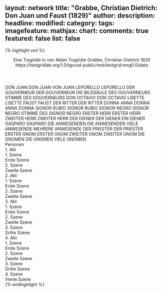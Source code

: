 layout: network
title: "Grabbe, Christian Dietrich: Don Juan und Faust (1829)"
author:
description:
headline:
modified:
category:
tags:
imagefeature:
mathjax:
chart:
comments: true
featured: false
list: false
---
{% highlight xml %}
<?xml-model href="https://raw.githubusercontent.com/DLiNa/project/master/rules/lina.rnc"?><?xml-model href="https://raw.githubusercontent.com/DLiNa/project/master/rules/lina.sch"?>
<play xmlns="http://lina.digital">
  <header>
    <title>Don Juan und Faust</title>
    <subtitle>Eine Tragödie in vier Akten</subtitle>
    <genretitle>Tragödie</genretitle>
    <author>Grabbe, Christian Dietrich</author>
    <date type="print" when="1829"/>
    <date type="premiere" when="1829"/>
    <date type="written" when="1829">1829</date>
    <source>https://textgridlab.org/1.0/tgcrud-public/rest/textgrid:nmg0.0/data</source>
  </header>
  <personae>
    <character>
      <name>DON JUAN</name>
      <alias xml:id="don_juan">
        <name>DON JUAN</name>
      </alias>
      <alias xml:id="von_juan">
        <name>VON JUAN</name>
      </alias>
    </character>
    <character>
      <name>LEPORELLO</name>
      <alias xml:id="leporello">
        <name>LEPORELLO</name>
      </alias>
    </character>
    <character>
      <name>DER GOUVERNEUR</name>
      <alias xml:id="der_gouverneur">
        <name>DER GOUVERNEUR</name>
      </alias>
      <alias xml:id="die_bildsäule_des_gouverneurs">
        <name>DIE BILDSÄULE DES GOUVERNEURS</name>
      </alias>
      <alias xml:id="stimme_des_gouverneurs">
        <name>STIMME DES GOUVERNEURS</name>
      </alias>
    </character>
    <character>
      <name>DON OCTAVIO</name>
      <alias xml:id="don_octavio">
        <name>DON OCTAVIO</name>
      </alias>
    </character>
    <character>
      <name>LISETTE</name>
      <alias xml:id="lisette">
        <name>LISETTE</name>
      </alias>
    </character>
    <character>
      <name>FAUST</name>
      <alias xml:id="faust">
        <name>FAUST</name>
      </alias>
    </character>
    <character>
      <name>DER RITTER</name>
      <alias xml:id="der_ritter">
        <name>DER RITTER</name>
      </alias>
    </character>
    <character>
      <name>DONNA ANNA</name>
      <alias xml:id="donna_anna">
        <name>DONNA ANNA</name>
      </alias>
      <alias xml:id="donna">
        <name>DONNA</name>
      </alias>
    </character>
    <character>
      <name>SIGNOR RUBIO</name>
      <alias xml:id="signor_rubio">
        <name>SIGNOR RUBIO</name>
      </alias>
    </character>
    <character>
      <name>SIGNOR NEGRO</name>
      <alias xml:id="signor_negro">
        <name>SIGNOR NEGRO</name>
      </alias>
      <alias xml:id="stimme_des_signor_negro">
        <name>STIMME DES SIGNOR NEGRO</name>
      </alias>
    </character>
    <character>
      <name>ERSTER HERR</name>
      <alias xml:id="erster_herr">
        <name>ERSTER HERR</name>
      </alias>
    </character>
    <character>
      <name>ZWEITER HERR</name>
      <alias xml:id="zweiter_herr">
        <name>ZWEITER HERR</name>
      </alias>
    </character>
    <character>
      <name>DER DIENER</name>
      <alias xml:id="der_diener">
        <name>DER DIENER</name>
      </alias>
      <alias xml:id="ein_diener">
        <name>EIN DIENER</name>
      </alias>
    </character>
    <character>
      <name>GASPARO</name>
      <alias xml:id="gasparo">
        <name>GASPARO</name>
      </alias>
    </character>
    <character>
      <name>DIE ANWESENDEN</name>
      <alias xml:id="die_anwesenden">
        <name>DIE ANWESENDEN</name>
      </alias>
      <alias xml:id="viele_anwesende">
        <name>VIELE ANWESENDE</name>
      </alias>
      <alias xml:id="mehrere_anwesende">
        <name>MEHRERE ANWESENDE</name>
      </alias>
    </character>
    <character>
      <name>DER PRIESTER</name>
      <alias xml:id="der_priester">
        <name>DER PRIESTER</name>
      </alias>
    </character>
    <character>
      <name>ERSTER GNOM</name>
      <alias xml:id="erster_gnom">
        <name>ERSTER GNOM</name>
      </alias>
    </character>
    <character>
      <name>ZWEITER GNOM</name>
      <alias xml:id="zweiter_gnom">
        <name>ZWEITER GNOM</name>
      </alias>
    </character>
    <character>
      <name>DIE GNOMEN</name>
      <alias xml:id="die_gnomen">
        <name>DIE GNOMEN</name>
      </alias>
      <alias xml:id="viele_gnomen">
        <name>VIELE GNOMEN</name>
      </alias>
    </character>
  </personae>
  <text>
    <div>
      <head>Personen</head>
    </div>
    <div>
      <head>1. Akt</head>
      <div>
        <head>1. Szene</head>
        <div>
          <head>Erste Szene</head>
          <sp who="#don_juan">
            <amount n="56" unit="speech_acts"/>
            <amount n="1660" unit="words"/>
            <amount n="233" unit="lines"/>
            <amount n="8744" unit="chars"/>
          </sp>
          <sp who="#leporello">
            <amount n="42" unit="speech_acts"/>
            <amount n="1049" unit="words"/>
            <amount n="113" unit="lines"/>
            <amount n="5532" unit="chars"/>
          </sp>
          <sp who="#der_gouverneur">
            <amount n="14" unit="speech_acts"/>
            <amount n="318" unit="words"/>
            <amount n="48" unit="lines"/>
            <amount n="1847" unit="chars"/>
          </sp>
          <sp who="#don_octavio">
            <amount n="7" unit="speech_acts"/>
            <amount n="86" unit="words"/>
            <amount n="14" unit="lines"/>
            <amount n="441" unit="chars"/>
          </sp>
          <sp who="#lisette">
            <amount n="9" unit="speech_acts"/>
            <amount n="151" unit="words"/>
            <amount n="15" unit="lines"/>
            <amount n="720" unit="chars"/>
          </sp>
        </div>
      </div>
      <div>
        <head>2. Szene</head>
        <div>
          <head>Zweite Szene</head>
          <sp who="#faust">
            <amount n="22" unit="speech_acts"/>
            <amount n="2429" unit="words"/>
            <amount n="345" unit="lines"/>
            <amount n="12903" unit="chars"/>
          </sp>
          <sp who="#der_ritter">
            <amount n="22" unit="speech_acts"/>
            <amount n="729" unit="words"/>
            <amount n="111" unit="lines"/>
            <amount n="3967" unit="chars"/>
          </sp>
          <sp who="#der_gouverneur">
            <amount n="4" unit="speech_acts"/>
            <amount n="39" unit="words"/>
            <amount n="7" unit="lines"/>
            <amount n="192" unit="chars"/>
          </sp>
          <sp who="#don_octavio">
            <amount n="4" unit="speech_acts"/>
            <amount n="39" unit="words"/>
            <amount n="7" unit="lines"/>
            <amount n="194" unit="chars"/>
          </sp>
        </div>
      </div>
    </div>
    <div>
      <head>2. Akt</head>
      <div>
        <head>1. Szene</head>
        <div>
          <head>Erste Szene</head>
          <sp who="#leporello">
            <amount n="17" unit="speech_acts"/>
            <amount n="407" unit="words"/>
            <amount n="63" unit="lines"/>
            <amount n="2141" unit="chars"/>
          </sp>
          <sp who="#don_juan">
            <amount n="42" unit="speech_acts"/>
            <amount n="1271" unit="words"/>
            <amount n="194" unit="lines"/>
            <amount n="6779" unit="chars"/>
          </sp>
          <sp who="#donna_anna">
            <amount n="25" unit="speech_acts"/>
            <amount n="562" unit="words"/>
            <amount n="82" unit="lines"/>
            <amount n="2866" unit="chars"/>
          </sp>
          <sp who="#don_octavio">
            <amount n="12" unit="speech_acts"/>
            <amount n="218" unit="words"/>
            <amount n="35" unit="lines"/>
            <amount n="1139" unit="chars"/>
          </sp>
          <sp who="#der_ritter">
            <amount n="28" unit="speech_acts"/>
            <amount n="614" unit="words"/>
            <amount n="106" unit="lines"/>
            <amount n="3319" unit="chars"/>
          </sp>
          <sp who="#faust">
            <amount n="27" unit="speech_acts"/>
            <amount n="748" unit="words"/>
            <amount n="108" unit="lines"/>
            <amount n="3945" unit="chars"/>
          </sp>
        </div>
      </div>
      <div>
        <head>2. Szene</head>
        <div>
          <head>Zweite Szene</head>
          <sp who="#signor_rubio">
            <amount n="7" unit="speech_acts"/>
            <amount n="201" unit="words"/>
            <amount n="3" unit="lines"/>
            <amount n="1033" unit="chars"/>
          </sp>
          <sp who="#signor_negro">
            <amount n="16" unit="speech_acts"/>
            <amount n="419" unit="words"/>
            <amount n="42" unit="lines"/>
            <amount n="2227" unit="chars"/>
          </sp>
          <sp who="#don_juan">
            <amount n="23" unit="speech_acts"/>
            <amount n="381" unit="words"/>
            <amount n="60" unit="lines"/>
            <amount n="1933" unit="chars"/>
          </sp>
          <sp who="#leporello">
            <amount n="15" unit="speech_acts"/>
            <amount n="175" unit="words"/>
            <amount n="34" unit="lines"/>
            <amount n="938" unit="chars"/>
          </sp>
          <sp who="#der_gouverneur">
            <amount n="21" unit="speech_acts"/>
            <amount n="322" unit="words"/>
            <amount n="53" unit="lines"/>
            <amount n="1635" unit="chars"/>
          </sp>
          <sp who="#donna_anna">
            <amount n="7" unit="speech_acts"/>
            <amount n="70" unit="words"/>
            <amount n="17" unit="lines"/>
            <amount n="353" unit="chars"/>
          </sp>
          <sp who="#don_octavio">
            <amount n="8" unit="speech_acts"/>
            <amount n="73" unit="words"/>
            <amount n="14" unit="lines"/>
            <amount n="362" unit="chars"/>
          </sp>
          <sp who="#der_ritter">
            <amount n="9" unit="speech_acts"/>
            <amount n="464" unit="words"/>
            <amount n="65" unit="lines"/>
            <amount n="2448" unit="chars"/>
          </sp>
          <sp who="#faust">
            <amount n="10" unit="speech_acts"/>
            <amount n="278" unit="words"/>
            <amount n="44" unit="lines"/>
            <amount n="1499" unit="chars"/>
          </sp>
          <sp who="#erster_herr">
            <amount n="1" unit="speech_acts"/>
            <amount n="6" unit="words"/>
            <amount n="2" unit="lines"/>
            <amount n="41" unit="chars"/>
          </sp>
          <sp who="#zweiter_herr">
            <amount n="1" unit="speech_acts"/>
            <amount n="6" unit="words"/>
            <amount n="2" unit="lines"/>
            <amount n="29" unit="chars"/>
          </sp>
          <sp who="#der_diener">
            <amount n="1" unit="speech_acts"/>
            <amount n="13" unit="words"/>
            <amount n="2" unit="lines"/>
            <amount n="70" unit="chars"/>
          </sp>
          <sp who="#ein_diener">
            <amount n="1" unit="speech_acts"/>
            <amount n="9" unit="words"/>
            <amount n="2" unit="lines"/>
            <amount n="55" unit="chars"/>
          </sp>
          <sp who="#donna">
            <amount n="1" unit="speech_acts"/>
            <amount n="5" unit="words"/>
            <amount n="2" unit="lines"/>
            <amount n="31" unit="chars"/>
          </sp>
          <sp who="#stimme_des_gouverneurs #stimme_des_signor_negro">
            <amount n="1" unit="speech_acts"/>
            <amount n="11" unit="words"/>
            <amount n="2" unit="lines"/>
            <amount n="61" unit="chars"/>
          </sp>
          <sp who="#viele_anwesende">
            <amount n="2" unit="speech_acts"/>
            <amount n="20" unit="words"/>
            <amount n="3" unit="lines"/>
            <amount n="106" unit="chars"/>
          </sp>
          <sp who="#mehrere_anwesende">
            <amount n="1" unit="speech_acts"/>
            <amount n="23" unit="words"/>
            <amount n="3" unit="lines"/>
            <amount n="136" unit="chars"/>
          </sp>
          <sp who="#gasparo">
            <amount n="1" unit="speech_acts"/>
            <amount n="5" unit="words"/>
            <amount n="1" unit="lines"/>
            <amount n="23" unit="chars"/>
          </sp>
          <sp who="#die_anwesenden">
            <amount n="1" unit="speech_acts"/>
            <amount n="1" unit="words"/>
            <amount n="1" unit="lines"/>
            <amount n="12" unit="chars"/>
          </sp>
        </div>
      </div>
    </div>
    <div>
      <head>3. Akt</head>
      <div>
        <head>1. Szene</head>
        <div>
          <head>Erste Szene</head>
          <sp who="#der_gouverneur">
            <amount n="10" unit="speech_acts"/>
            <amount n="386" unit="words"/>
            <amount n="54" unit="lines"/>
            <amount n="1955" unit="chars"/>
          </sp>
          <sp who="#gasparo">
            <amount n="5" unit="speech_acts"/>
            <amount n="64" unit="words"/>
            <amount n="10" unit="lines"/>
            <amount n="305" unit="chars"/>
          </sp>
          <sp who="#don_juan">
            <amount n="10" unit="speech_acts"/>
            <amount n="425" unit="words"/>
            <amount n="60" unit="lines"/>
            <amount n="2242" unit="chars"/>
          </sp>
          <sp who="#leporello">
            <amount n="5" unit="speech_acts"/>
            <amount n="71" unit="words"/>
            <amount n="10" unit="lines"/>
            <amount n="360" unit="chars"/>
          </sp>
          <sp who="#der_priester">
            <amount n="3" unit="speech_acts"/>
            <amount n="31" unit="words"/>
            <amount n="5" unit="lines"/>
            <amount n="164" unit="chars"/>
          </sp>
        </div>
      </div>
      <div>
        <head>2. Szene</head>
        <div>
          <head>Zweite Szene</head>
          <sp who="#faust">
            <amount n="36" unit="speech_acts"/>
            <amount n="1423" unit="words"/>
            <amount n="204" unit="lines"/>
            <amount n="7528" unit="chars"/>
          </sp>
          <sp who="#der_ritter">
            <amount n="10" unit="speech_acts"/>
            <amount n="183" unit="words"/>
            <amount n="31" unit="lines"/>
            <amount n="978" unit="chars"/>
          </sp>
          <sp who="#donna_anna">
            <amount n="25" unit="speech_acts"/>
            <amount n="391" unit="words"/>
            <amount n="64" unit="lines"/>
            <amount n="1986" unit="chars"/>
          </sp>
        </div>
      </div>
      <div>
        <head>3. Szene</head>
        <div>
          <head>Dritte Szene</head>
          <sp who="#leporello">
            <amount n="11" unit="speech_acts"/>
            <amount n="363" unit="words"/>
            <amount n="48" unit="lines"/>
            <amount n="1801" unit="chars"/>
          </sp>
          <sp who="#don_juan">
            <amount n="14" unit="speech_acts"/>
            <amount n="457" unit="words"/>
            <amount n="70" unit="lines"/>
            <amount n="2528" unit="chars"/>
          </sp>
          <sp who="#faust">
            <amount n="8" unit="speech_acts"/>
            <amount n="176" unit="words"/>
            <amount n="27" unit="lines"/>
            <amount n="994" unit="chars"/>
          </sp>
        </div>
      </div>
    </div>
    <div>
      <head>4. Akt</head>
      <div>
        <head>1. Szene</head>
        <div>
          <head>Erste Szene</head>
          <sp who="#don_juan">
            <amount n="31" unit="speech_acts"/>
            <amount n="772" unit="words"/>
            <amount n="121" unit="lines"/>
            <amount n="4256" unit="chars"/>
          </sp>
          <sp who="#leporello">
            <amount n="30" unit="speech_acts"/>
            <amount n="477" unit="words"/>
            <amount n="82" unit="lines"/>
            <amount n="2450" unit="chars"/>
          </sp>
          <sp who="#die_bildsäule_des_gouverneurs">
            <amount n="1" unit="speech_acts"/>
            <amount n="1" unit="words"/>
            <amount n="1" unit="lines"/>
            <amount n="3" unit="chars"/>
          </sp>
        </div>
      </div>
      <div>
        <head>2. Szene</head>
        <div>
          <head>Zweite Szene</head>
          <sp who="#faust">
            <amount n="9" unit="speech_acts"/>
            <amount n="263" unit="words"/>
            <amount n="38" unit="lines"/>
            <amount n="1387" unit="chars"/>
          </sp>
          <sp who="#erster_gnom">
            <amount n="7" unit="speech_acts"/>
            <amount n="95" unit="words"/>
            <amount n="17" unit="lines"/>
            <amount n="503" unit="chars"/>
          </sp>
          <sp who="#zweiter_gnom">
            <amount n="2" unit="speech_acts"/>
            <amount n="10" unit="words"/>
            <amount n="3" unit="lines"/>
            <amount n="64" unit="chars"/>
          </sp>
          <sp who="#viele_gnomen">
            <amount n="1" unit="speech_acts"/>
            <amount n="32" unit="words"/>
            <amount n="4" unit="lines"/>
            <amount n="149" unit="chars"/>
          </sp>
          <sp who="#die_gnomen #erster_gnom #zweiter_gnom">
            <amount n="5" unit="speech_acts"/>
            <amount n="97" unit="words"/>
            <amount n="17" unit="lines"/>
            <amount n="526" unit="chars"/>
          </sp>
        </div>
      </div>
      <div>
        <head>3. Szene</head>
        <div>
          <head>Dritte Szene</head>
          <sp who="#faust">
            <amount n="23" unit="speech_acts"/>
            <amount n="1110" unit="words"/>
            <amount n="158" unit="lines"/>
            <amount n="5808" unit="chars"/>
          </sp>
          <sp who="#donna_anna">
            <amount n="13" unit="speech_acts"/>
            <amount n="213" unit="words"/>
            <amount n="37" unit="lines"/>
            <amount n="1086" unit="chars"/>
          </sp>
          <sp who="#der_ritter">
            <amount n="10" unit="speech_acts"/>
            <amount n="149" unit="words"/>
            <amount n="25" unit="lines"/>
            <amount n="699" unit="chars"/>
          </sp>
        </div>
      </div>
      <div>
        <head>4. Szene</head>
        <div>
          <head>Vierte Szene</head>
          <sp who="#der_ritter">
            <amount n="3" unit="speech_acts"/>
            <amount n="334" unit="words"/>
            <amount n="43" unit="lines"/>
            <amount n="1737" unit="chars"/>
          </sp>
          <sp who="#don_juan">
            <amount n="67" unit="speech_acts"/>
            <amount n="1503" unit="words"/>
            <amount n="243" unit="lines"/>
            <amount n="7882" unit="chars"/>
          </sp>
          <sp who="#leporello">
            <amount n="39" unit="speech_acts"/>
            <amount n="632" unit="words"/>
            <amount n="106" unit="lines"/>
            <amount n="3311" unit="chars"/>
          </sp>
          <sp who="#signor_negro">
            <amount n="3" unit="speech_acts"/>
            <amount n="46" unit="words"/>
            <amount n="6" unit="lines"/>
            <amount n="249" unit="chars"/>
          </sp>
          <sp who="#signor_rubio">
            <amount n="15" unit="speech_acts"/>
            <amount n="218" unit="words"/>
            <amount n="41" unit="lines"/>
            <amount n="1133" unit="chars"/>
          </sp>
          <sp who="#von_juan">
            <amount n="1" unit="speech_acts"/>
            <amount n="8" unit="words"/>
            <amount n="2" unit="lines"/>
            <amount n="39" unit="chars"/>
          </sp>
          <sp who="#faust">
            <amount n="5" unit="speech_acts"/>
            <amount n="181" unit="words"/>
            <amount n="28" unit="lines"/>
            <amount n="933" unit="chars"/>
          </sp>
          <sp who="#die_bildsäule_des_gouverneurs">
            <amount n="9" unit="speech_acts"/>
            <amount n="148" unit="words"/>
            <amount n="26" unit="lines"/>
            <amount n="846" unit="chars"/>
          </sp>
        </div>
      </div>
    </div>
  </text>
</play>
{% endhighlight %}